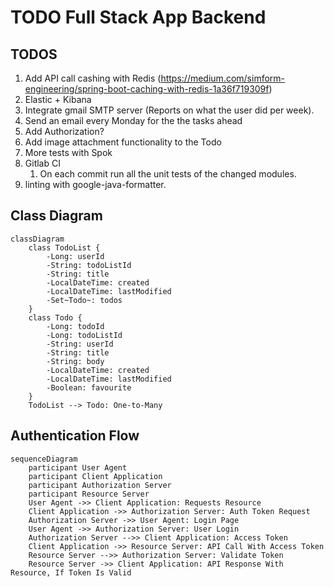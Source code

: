 # TODO Full Stack App Backend

## TODOS

1. Add API call cashing with Redis (https://medium.com/simform-engineering/spring-boot-caching-with-redis-1a36f719309f)
1. Elastic + Kibana
1. Integrate gmail SMTP server (Reports on what the user did per week).
1. Send an email every Monday for the the tasks ahead
1. Add Authorization?
1. Add image attachment functionality to the Todo
1. More tests with Spok
1. Gitlab CI
   1. On each commit run all the unit tests of the changed modules.
1. linting with google-java-formatter.

## Class Diagram

```mermaid
classDiagram
    class TodoList {
        -Long: userId
        -String: todoListId
        -String: title
        -LocalDateTime: created
        -LocalDateTime: lastModified
        -Set~Todo~: todos
    }
    class Todo {
        -Long: todoId
        -Long: todoListId
        -String: userId
        -String: title
        -String: body
        -LocalDateTime: created
        -LocalDateTime: lastModified
        -Boolean: favourite
    }
    TodoList --> Todo: One-to-Many
```

## Authentication Flow

```mermaid
sequenceDiagram
    participant User Agent
    participant Client Application
    participant Authorization Server
    participant Resource Server
    User Agent ->> Client Application: Requests Resource
    Client Application ->> Authorization Server: Auth Token Request
    Authorization Server ->> User Agent: Login Page
    User Agent ->> Authorization Server: User Login
    Authorization Server -->> Client Application: Access Token
    Client Application ->> Resource Server: API Call With Access Token
    Resource Server -->> Authorization Server: Validate Token
    Resource Server ->> Client Application: API Response With Resource, If Token Is Valid
```
